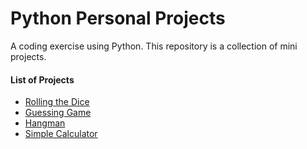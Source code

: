 # Python Personal Projects
A coding exercise using Python. 
This repository is a collection of mini projects.

#### List of Projects
- [Rolling the Dice](https://github.com/vinagrace-sadia/Python-Personal-Projects/blob/master/Rolling%20the%20dice)
- [Guessing Game](https://github.com/vinagrace-sadia/Python-Personal-Projects/blob/master/Guessing%20Game)
- [Hangman](https://github.com/vinagrace-sadia/Python-Personal-Projects/blob/master/Hangman)
- [Simple Calculator](https://github.com/vinagrace-sadia/Python-Personal-Projects/tree/master/Calculator)
